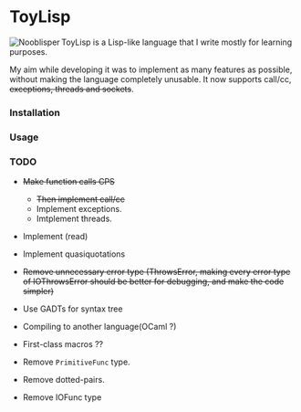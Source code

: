 # ToyLisp

<img src="http://osa1.net/media/nooblisper_left.png" alt="Nooblisper" title="The man himself" align="left" />ToyLisp is a Lisp-like language that I write mostly for learning purposes.

My aim while developing it was to implement as many features as possible, without making the language completely unusable. It now supports call/cc, ~~exceptions, threads and sockets~~.


### Installation

### Usage

### TODO

* ~~Make function calls CPS~~
    * ~~Then implement call/cc~~
    * Implement exceptions.
    * Imtplement threads.
* Implement (read)
* Implement quasiquotations
* ~~Remove unnecessary error type (ThrowsError, making every error type of IOThrowsError should be better for debugging, and make the code simpler)~~

* Use GADTs for syntax tree

* Compiling to another language(OCaml ?)

* First-class macros ??

* Remove `PrimitiveFunc` type.
* Remove dotted-pairs.

* Remove IOFunc type


